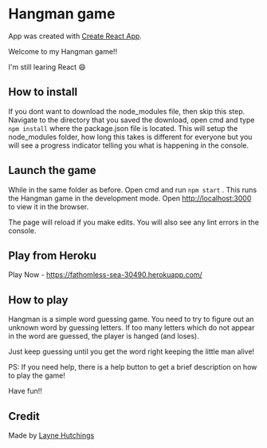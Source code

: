# Hangman game

App was created with [Create React App](https://github.com/facebook/create-react-app).

Welcome to my Hangman game!!

I'm still learing React 😄

## How to install

If you dont want to download the node_modules file, then skip this step. Navigate to the directory that you saved the download, open cmd and type` npm install` where the package.json file is located. This will setup the node_modules folder, how long this takes is different for everyone but you will see a progress indicator telling you what is happening in the console.

## Launch the game

While in the same folder as before. Open cmd and run `npm start` . This runs the Hangman game in the development mode.
Open [http://localhost:3000](http://localhost:3000) to view it in the browser.

The page will reload if you make edits.
You will also see any lint errors in the console.

## Play from Heroku
Play Now - https://fathomless-sea-30490.herokuapp.com/

## How to play

Hangman is a simple word guessing game. You need to try to figure out an unknown word by guessing letters. If too many letters which do not appear in the word are guessed, the player is hanged (and loses).

Just keep guessing until you get the word right keeping the little man alive!

PS: If you need help, there is a help button to get a brief description on how to play the game!

Have fun!!

## Credit

Made by [Layne Hutchings](https://github.com/layne74)
